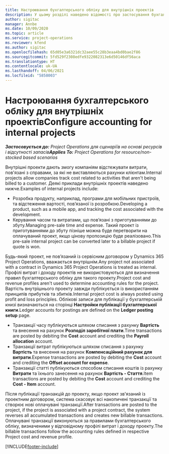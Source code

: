 ```yaml
---
title: Настроювання бухгалтерського обліку для внутрішніх проектів
description: У цьому розділі наведено відомості про застосування бухгалтерського обліку для внутрішніх проектів в Project Operations.
author: sigitac
manager: Annbe
ms.date: 10/09/2020
ms.topic: article
ms.service: project-operations
ms.reviewer: kfend
ms.author: sigitac
ms.openlocfilehash: 65d05e3a6321dc32aee55c28b3eaa4bd0bae2f86
ms.sourcegitcommit: 5fd529f2308edfe9322082313e6d50146df56aca
ms.translationtype: HT
ms.contentlocale: uk-UA
ms.lasthandoff: 04/06/2021
ms.locfileid: "5858003"
---
```

# <a name="configure-accounting-for-internal-projects"></a><span data-ttu-id="8165b-103">Настроювання бухгалтерського обліку для внутрішніх проектів</span><span class="sxs-lookup"><span data-stu-id="8165b-103">Configure accounting for internal projects</span></span>

<span data-ttu-id="8165b-104">_**Застосовується до:** Project Operations для сценаріїв на основі ресурсів і відсутності запасів_</span><span class="sxs-lookup"><span data-stu-id="8165b-104">_**Applies To:** Project Operations for resource/non-stocked based scenarios_</span></span>

<span data-ttu-id="8165b-105">Внутрішні проекти дають змогу компаніям відстежувати витрати, пов'язані з справами, за які не виставляються рахунки клієнтам.</span><span class="sxs-lookup"><span data-stu-id="8165b-105">Internal projects allow companies track cost related to activities that aren't being billed to a customer.</span></span> <span data-ttu-id="8165b-106">Деякі приклади внутрішніх проектів наведено нижче.</span><span class="sxs-lookup"><span data-stu-id="8165b-106">Examples of internal projects include:</span></span>

- <span data-ttu-id="8165b-107">Розробка продукту, наприклад, програми для мобільних пристроїв, та відстеження вартості, пов’язаної із розробкою.</span><span class="sxs-lookup"><span data-stu-id="8165b-107">Developing a product, such as a mobile app, and tracking the cost associated with the development.</span></span>
- <span data-ttu-id="8165b-108">Керування часом та витратами, що пов’язані з приготуваннями до збуту.</span><span class="sxs-lookup"><span data-stu-id="8165b-108">Managing pre-sale time and expense.</span></span> <span data-ttu-id="8165b-109">Такий проект із приготуваннями до збуту пізніше можна буде перетворити на оплачуваний проект, якщо цінову пропозицію буде реалізовано.</span><span class="sxs-lookup"><span data-stu-id="8165b-109">This pre-sale internal project can be converted later to a billable project if quote is won.</span></span>

<span data-ttu-id="8165b-110">Будь-який проект, не пов’язаний із сервісним договором у Dynamics 365 Project Operations, вважається внутрішнім.</span><span class="sxs-lookup"><span data-stu-id="8165b-110">Any project not associated with a contract in Dynamics 365 Project Operations is treated as internal.</span></span> <span data-ttu-id="8165b-111">Профілі витрат і доходу проектів не використовуються для визначення правил бухгалтерського обліку для такого проекту.</span><span class="sxs-lookup"><span data-stu-id="8165b-111">Project cost and revenue profiles aren't used to determine accounting rules for the project.</span></span> <span data-ttu-id="8165b-112">Вартість внутрішнього проекту завжди публікується із використанням принципів прибутків та збитків.</span><span class="sxs-lookup"><span data-stu-id="8165b-112">Internal project cost is always posted using profit and loss principles.</span></span> <span data-ttu-id="8165b-113">Облікові записи для публікації у бухгалтерській книзі визначаються на сторінці **Настройки публікації бухгалтерської книги**.</span><span class="sxs-lookup"><span data-stu-id="8165b-113">Ledger accounts for postings are defined on the **Ledger posting setup** page.</span></span>

- <span data-ttu-id="8165b-114">Транзакції часу публікуються шляхом списання з рахунку **Вартість** та внесення на рахунок **Розподіл заробітної плати**.</span><span class="sxs-lookup"><span data-stu-id="8165b-114">Time transactions are posted by debiting the **Cost** account and crediting the **Payroll allocation** account.</span></span>
- <span data-ttu-id="8165b-115">Транзакції витрат публікуються шляхом списання з рахунку **Вартість** та внесення на рахунок **Компенсаційний рахунок для витрати**.</span><span class="sxs-lookup"><span data-stu-id="8165b-115">Expense transactions are posted by debiting the **Cost** account and crediting the **Offset account for expense**.</span></span>
- <span data-ttu-id="8165b-116">Транзакції статті публікуються способом списання коштів із рахунку **Витрати** та їхнього занесення на рахунок **Вартість - Стаття**.</span><span class="sxs-lookup"><span data-stu-id="8165b-116">Item transactions are posted by debiting the **Cost** account and crediting the **Cost - Item** account.</span></span>

<span data-ttu-id="8165b-117">Після публікації транзакцій до проекту, якщо проект зв'язаний із проектним договором, система скасовує всі накопичені транзакції та створює нові оплачувані транзакції.</span><span class="sxs-lookup"><span data-stu-id="8165b-117">After transactions are posted to the project, if the project is associated with a project contract, the system reverses all accumulated transactions and creates new billable transactions.</span></span> <span data-ttu-id="8165b-118">Оплачувані транзакції виконуються за правилами бухгалтерського обліку, визначеними у відповідному профілі витрат і доходу проекту.</span><span class="sxs-lookup"><span data-stu-id="8165b-118">The billable transactions follow the accounting rules defined in respective Project cost and revenue profile.</span></span>




[!INCLUDE[footer-include](../includes/footer-banner.md)]
